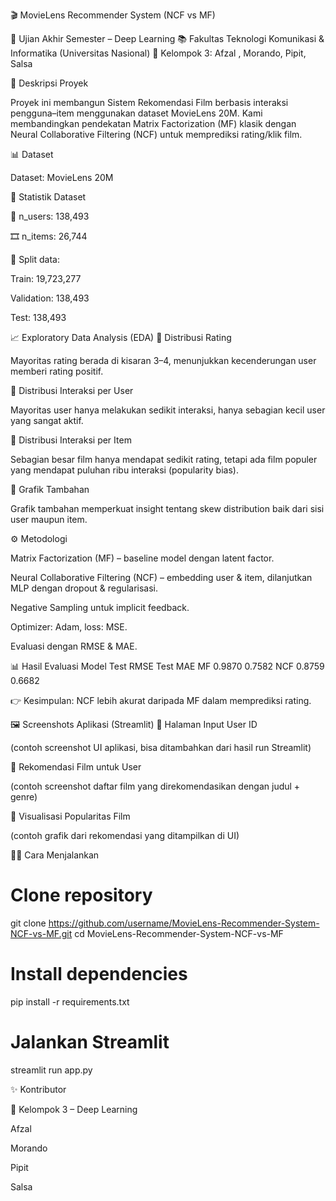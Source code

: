 🎬 MovieLens Recommender System (NCF vs MF)

🚀 Ujian Akhir Semester – Deep Learning
📚 Fakultas Teknologi Komunikasi & Informatika (Universitas  Nasional)
👥 Kelompok 3: Afzal , Morando, Pipit, Salsa

📌 Deskripsi Proyek

Proyek ini membangun Sistem Rekomendasi Film berbasis interaksi pengguna–item menggunakan dataset MovieLens 20M.
Kami membandingkan pendekatan Matrix Factorization (MF) klasik dengan Neural Collaborative Filtering (NCF) untuk memprediksi rating/klik film.

📊 Dataset

Dataset: MovieLens 20M

📌 Statistik Dataset

👤 n_users: 138,493

🎞️ n_items: 26,744

🔀 Split data:

Train: 19,723,277

Validation: 138,493

Test: 138,493

📈 Exploratory Data Analysis (EDA)
🔹 Distribusi Rating

Mayoritas rating berada di kisaran 3–4, menunjukkan kecenderungan user memberi rating positif.

🔹 Distribusi Interaksi per User

Mayoritas user hanya melakukan sedikit interaksi, hanya sebagian kecil user yang sangat aktif.

🔹 Distribusi Interaksi per Item

Sebagian besar film hanya mendapat sedikit rating, tetapi ada film populer yang mendapat puluhan ribu interaksi (popularity bias).

🔹 Grafik Tambahan






Grafik tambahan memperkuat insight tentang skew distribution baik dari sisi user maupun item.

⚙️ Metodologi

Matrix Factorization (MF) – baseline model dengan latent factor.

Neural Collaborative Filtering (NCF) – embedding user & item, dilanjutkan MLP dengan dropout & regularisasi.

Negative Sampling untuk implicit feedback.

Optimizer: Adam, loss: MSE.

Evaluasi dengan RMSE & MAE.

📊 Hasil Evaluasi
Model	Test RMSE	Test MAE
MF	0.9870	0.7582
NCF	0.8759	0.6682

👉 Kesimpulan: NCF lebih akurat daripada MF dalam memprediksi rating.

🖼️ Screenshots Aplikasi (Streamlit)
🔹 Halaman Input User ID

(contoh screenshot UI aplikasi, bisa ditambahkan dari hasil run Streamlit)

🔹 Rekomendasi Film untuk User

(contoh screenshot daftar film yang direkomendasikan dengan judul + genre)

🔹 Visualisasi Popularitas Film

(contoh grafik dari rekomendasi yang ditampilkan di UI)

👩‍💻 Cara Menjalankan
# Clone repository
git clone https://github.com/username/MovieLens-Recommender-System-NCF-vs-MF.git
cd MovieLens-Recommender-System-NCF-vs-MF

# Install dependencies
pip install -r requirements.txt

# Jalankan Streamlit
streamlit run app.py

✨ Kontributor

👥 Kelompok 3 – Deep Learning

Afzal

Morando

Pipit

Salsa
